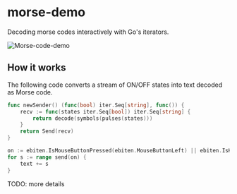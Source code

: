 # morse-demo
Decoding morse codes interactively with Go's iterators.

![Morse-code-demo](https://github.com/user-attachments/assets/41285cbe-eecf-4ddf-87d5-652bb781cc96)

## How it works
The following code converts a stream of ON/OFF states into text decoded as Morse code.

```go
func newSender() (func(bool) iter.Seq[string], func()) {
	recv := func(states iter.Seq[bool]) iter.Seq[string] {
		return decode(symbols(pulses(states)))
	}
	return Send(recv)
}
```

```go
on := ebiten.IsMouseButtonPressed(ebiten.MouseButtonLeft) || ebiten.IsKeyPressed(ebiten.KeySpace)
for s := range send(on) {
    text += s
}
```

TODO: more details
